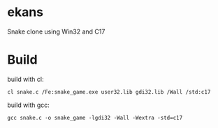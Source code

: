 # ekans
Snake clone using Win32 and C17

# Build
build with cl:
```shell
cl snake.c /Fe:snake_game.exe user32.lib gdi32.lib /Wall /std:c17
```

build with gcc:
```shell
gcc snake.c -o snake_game -lgdi32 -Wall -Wextra -std=c17
```

